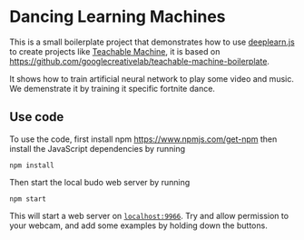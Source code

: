 # Dancing Learning Machines

This is a small boilerplate project that demonstrates how to use [deeplearn.js](https://deeplearnjs.org) to create projects 
like [Teachable Machine](https://teachablemachine.withgoogle.com/), it is based on https://github.com/googlecreativelab/teachable-machine-boilerplate.

It shows how to train artificial neural network to play some video and music. We demenstrate it by training it specific fortnite dance.

## Use code
To use the code, first install npm https://www.npmjs.com/get-npm then install the JavaScript dependencies by running

```
npm install
```

Then start the local budo web server by running 

```
npm start
```

This will start a web server on [`localhost:9966`](http://localhost:9966). Try and allow permission to your webcam, and add some examples by holding down the buttons. 

